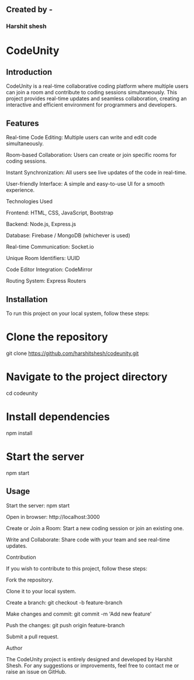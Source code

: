 
## Created by -
### Harshit shesh


# CodeUnity

## Introduction

CodeUnity is a real-time collaborative coding platform where multiple users can join a room and contribute to coding sessions simultaneously. This project provides real-time updates and seamless collaboration, creating an interactive and efficient environment for programmers and developers.

## Features

Real-time Code Editing: Multiple users can write and edit code simultaneously.

Room-based Collaboration: Users can create or join specific rooms for coding sessions.

Instant Synchronization: All users see live updates of the code in real-time.

User-friendly Interface: A simple and easy-to-use UI for a smooth experience.

Technologies Used

Frontend: HTML, CSS, JavaScript, Bootstrap

Backend: Node.js, Express.js

Database: Firebase / MongoDB (whichever is used)

Real-time Communication: Socket.io

Unique Room Identifiers: UUID

Code Editor Integration: CodeMirror

Routing System: Express Routers

## Installation

To run this project on your local system, follow these steps:

# Clone the repository
git clone https://github.com/harshitshesh/codeunity.git

# Navigate to the project directory
cd codeunity

# Install dependencies
npm install

# Start the server
npm start

## Usage

Start the server: npm start

Open in browser: http://localhost:3000

Create or Join a Room: Start a new coding session or join an existing one.

Write and Collaborate: Share code with your team and see real-time updates.

Contribution

If you wish to contribute to this project, follow these steps:

Fork the repository.

Clone it to your local system.

Create a branch: git checkout -b feature-branch

Make changes and commit: git commit -m 'Add new feature'

Push the changes: git push origin feature-branch

Submit a pull request.

Author

The CodeUnity project is entirely designed and developed by Harshit Shesh.
For any suggestions or improvements, feel free to contact me or raise an issue on GitHub.
